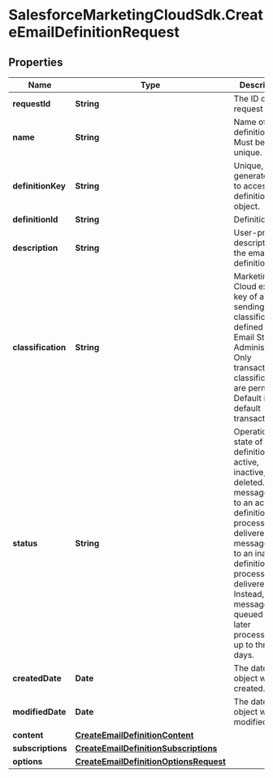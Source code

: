 # SalesforceMarketingCloudSdk.CreateEmailDefinitionRequest

## Properties
Name | Type | Description | Notes
------------ | ------------- | ------------- | -------------
**requestId** | **String** | The ID of the request | [optional] 
**name** | **String** | Name of the definition. Must be unique. | 
**definitionKey** | **String** | Unique, user-generated key to access the definition object. | 
**definitionId** | **String** | Definition Id | [optional] 
**description** | **String** | User-provided description of the email definition. | [optional] 
**classification** | **String** | Marketing Cloud external key of a sending classification defined in Email Studio Administration. Only transactional classifications are permitted. Default is default transactional. | [optional] 
**status** | **String** | Operational state of the definition: active, inactive, or deleted. A message sent to an active definition is processed and delivered. A message sent to an inactive definition isn’t processed or delivered. Instead, the message is queued for later processing for up to three days. | [optional] 
**createdDate** | **Date** | The date the object was created. | [optional] 
**modifiedDate** | **Date** | The date the object was modified. | [optional] 
**content** | [**CreateEmailDefinitionContent**](CreateEmailDefinitionContent.md) |  | 
**subscriptions** | [**CreateEmailDefinitionSubscriptions**](CreateEmailDefinitionSubscriptions.md) |  | 
**options** | [**CreateEmailDefinitionOptionsRequest**](CreateEmailDefinitionOptionsRequest.md) |  | [optional] 


